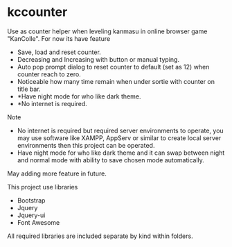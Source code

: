 # kccounter
Use as counter helper when leveling kanmasu in online browser game "KanColle". For now its have feature 

* Save, load and reset counter.
* Decreasing and Increasing with button or manual typing.
* Auto pop prompt dialog to reset counter to default (set as 12) when counter reach to zero.
* Noticeable how many time remain when under sortie with counter on title bar.
* *Have night mode for who like dark theme.
* *No internet is required.

Note
* No internet is required but required server environments to operate, you may use software like XAMPP, AppServ or similar to create local server environments then this project can be operated.
* Have night mode for who like dark theme and it can swap between night and normal mode with ability to save chosen mode automatically.

May adding more feature in future.

This project use libraries 
* Bootstrap
* Jquery
* Jquery-ui
* Font Awesome

All required libraries are included separate by kind within folders.
